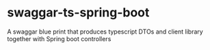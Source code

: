 # swaggar-ts-spring-boot
A swaggar blue print that produces typescript DTOs and client library together with Spring boot controllers
